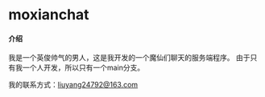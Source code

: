 # moxianchat

#### 介绍
我是一个英俊帅气的男人，这是我开发的一个魔仙们聊天的服务端程序。
由于只有我一个人开发，所以只有一个main分支。

我的联系方式：liuyang24792@163.com

